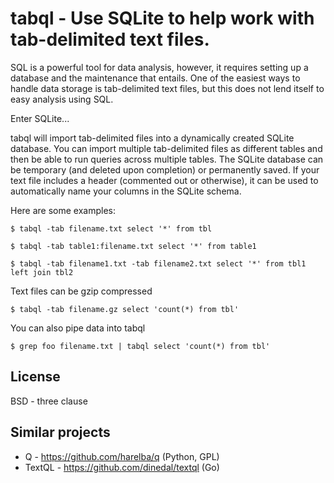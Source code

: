 tabql - Use SQLite to help work with tab-delimited text files.
=====

SQL is a powerful tool for data analysis, however, it requires setting up
a database and the maintenance that entails. One of the easiest ways to handle
data storage is tab-delimited text files, but this does not lend itself to
easy analysis using SQL.

Enter SQLite...

tabql will import tab-delimited files into a dynamically created SQLite
database. You can import multiple tab-delimited files as different tables
and then be able to run queries across multiple tables. The SQLite database
can be temporary (and deleted upon completion) or permanently saved. If your
text file includes a header (commented out or otherwise), it can be used
to automatically name your columns in the SQLite schema.

Here are some examples:

    $ tabql -tab filename.txt select '*' from tbl

    $ tabql -tab table1:filename.txt select '*' from table1

    $ tabql -tab filename1.txt -tab filename2.txt select '*' from tbl1 left join tbl2


Text files can be gzip compressed

    $ tabql -tab filename.gz select 'count(*) from tbl'


You can also pipe data into tabql

    $ grep foo filename.txt | tabql select 'count(*) from tbl'

## License
BSD - three clause

## Similar projects

* Q - https://github.com/harelba/q (Python, GPL)
* TextQL - https://github.com/dinedal/textql (Go)
